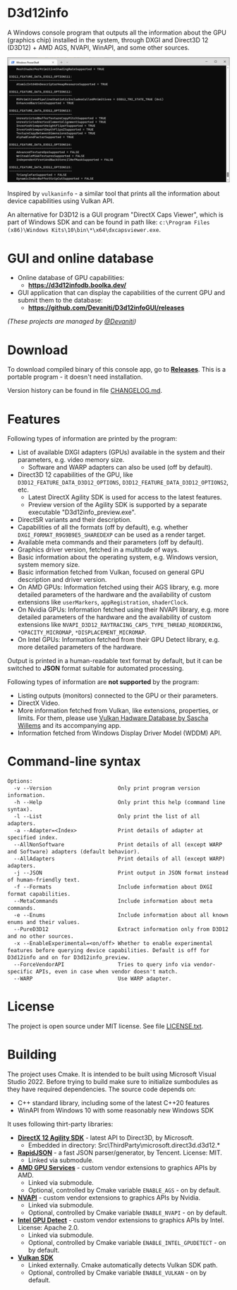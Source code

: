 # D3d12info

A Windows console program that outputs all the information about the GPU (graphics chip) installed in the system, through DXGI and Direct3D 12 (D3D12) + AMD AGS, NVAPI, WinAPI, and some other sources.

![Example output](Docs/Gfx/Example_output.png "Example output")

Inspired by `vulkaninfo` - a similar tool that prints all the information about device capabilities using Vulkan API.

An alternative for D3D12 is a GUI program "DirectX Caps Viewer", which is part of Windows SDK and can be found in path like:
`c:\Program Files (x86)\Windows Kits\10\bin\*\x64\dxcapsviewer.exe`.

# GUI and online database

- Online database of GPU capabilities:
  - **https://d3d12infodb.boolka.dev/**
- GUI application that can display the capabilities of the current GPU and submit them to the database:
  - **https://github.com/Devaniti/D3d12infoGUI/releases**

*(These projects are managed by [\@Devaniti](https://github.com/Devaniti))*

# Download

To download compiled binary of this console app, go to **[Releases](https://github.com/sawickiap/D3d12info/releases)**. This is a portable program - it doesn't need installation.

Version history can be found in file [CHANGELOG.md](CHANGELOG.md).

# Features

Following types of information are printed by the program:

- List of available DXGI adapters (GPUs) available in the system and their parameters, e.g. video memory size.
  - Software and WARP adapters can also be used (off by default).
- Direct3D 12 capabilities of the GPU, like `D3D12_FEATURE_DATA_D3D12_OPTIONS`, `D3D12_FEATURE_DATA_D3D12_OPTIONS2`, etc.
  - Latest DirectX Agility SDK is used for access to the latest features.
  - Preview version of the Agility SDK is supported by a separate executable "D3d12info_preview.exe".
- DirectSR variants and their description.
- Capabilities of all the formats (off by default), e.g. whether `DXGI_FORMAT_R9G9B9E5_SHAREDEXP` can be used as a render target.
- Available meta commands and their parameters (off by default).
- Graphics driver version, fetched in a multitude of ways.
- Basic information about the operating system, e.g. Windows version, system memory size.
- Basic information fetched from Vulkan, focused on general GPU description and driver version.
- On AMD GPUs: Information fetched using their AGS library, e.g. more detailed parameters of the hardware and the availability of custom extensions like `userMarkers`, `appRegistration`, `shaderClock`.
- On Nvidia GPUs: Information fetched using their NVAPI library, e.g. more detailed parameters of the hardware and the availability of custom extensions like `NVAPI_D3D12_RAYTRACING_CAPS_TYPE_THREAD_REORDERING`, `*OPACITY_MICROMAP`, `*DISPLACEMENT_MICROMAP`.
- On Intel GPUs: Information fetched from their GPU Detect library, e.g. more detailed parameters of the hardware.

Output is printed in a human-readable text format by default, but it can be switched to **JSON** format suitable for automated processing.

Following types of information are **not supported** by the program:

- Listing outputs (monitors) connected to the GPU or their parameters.
- DirectX Video.
- More information fetched from Vulkan, like extensions, properties, or limits. For them, please use [Vulkan Hadware Database by Sascha Willems](https://vulkan.gpuinfo.org/) and its accompanying app.
- Information fetched from Windows Display Driver Model (WDDM) API.

# Command-line syntax

```
Options:
  -v --Version                     Only print program version information.
  -h --Help                        Only print this help (command line syntax).
  -l --List                        Only print the list of all adapters.
  -a --Adapter=<Index>             Print details of adapter at specified index.
  --AllNonSoftware                 Print details of all (except WARP and Software) adapters (default behavior).
  --AllAdapters                    Print details of all (except WARP) adapters.
  -j --JSON                        Print output in JSON format instead of human-friendly text.
  -f --Formats                     Include information about DXGI format capabilities.
  --MetaCommands                   Include information about meta commands.
  -e --Enums                       Include information about all known enums and their values.
  --PureD3D12                      Extract information only from D3D12 and no other sources.
  -x --EnableExperimental=<on/off> Whether to enable experimental features before querying device capabilities. Default is off for D3d12info and on for D3d12info_preview.
  --ForceVendorAPI                 Tries to query info via vendor-specific APIs, even in case when vendor doesn't match.
  --WARP                           Use WARP adapter.
```

# License

The project is open source under MIT license. See file [LICENSE.txt](LICENSE.txt).

# Building

The project uses Cmake. It is intended to be built using Microsoft Visual Studio 2022.
Before trying to build make sure to initialize sumbodules as they have required dependencies.
The source code depends on:

- C++ standard library, including some of the latest C++20 features
- WinAPI from Windows 10 with some reasonably new Windows SDK

It uses following thirt-party libraries:

- **[DirectX 12 Agility SDK](https://devblogs.microsoft.com/directx/directx12agility/)** - latest API to Direct3D, by Microsoft.
  - Embedded in directory: Src\ThirdParty\microsoft.direct3d.d3d12.*
- **[RapidJSON](https://rapidjson.org/)** - a fast JSON parser/generator, by Tencent. License: MIT.
  - Linked via submodule.
- **[AMD GPU Services](https://github.com/GPUOpen-LibrariesAndSDKs/AGS_SDK)** - custom vendor extensions to graphics APIs by AMD.
  - Linked via submodule.
  - Optional, controlled by Cmake variable `ENABLE_AGS` - on by default.
- **[NVAPI](https://developer.nvidia.com/nvapi)** - custom vendor extensions to graphics APIs by Nvidia.
  - Linked via submodule.
  - Optional, controlled by Cmake variable `ENABLE_NVAPI` - on by default.
- **[Intel GPU Detect](https://github.com/GameTechDev/gpudetect)** - custom vendor extensions to graphics APIs by Intel. License: Apache 2.0.
  - Linked via submodule.
  - Optional, controlled by Cmake variable `ENABLE_INTEL_GPUDETECT` - on by default.
- **[Vulkan SDK](https://www.lunarg.com/vulkan-sdk/)**
  - Linked externally. Cmake automatically detects Vulkan SDK path.
  - Optional, controlled by Cmake variable `ENABLE_VULKAN` - on by default.
